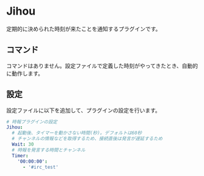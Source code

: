 Jihou
=====

定期的に決められた時刻が来たことを通知するプラグインです。

コマンド
--------

コマンドはありません。設定ファイルで定義した時刻がやってきたとき、自動的に動作します。

設定
----

設定ファイルに以下を追加して、プラグインの設定を行います。

```yaml
# 時報プラグインの設定
Jihou:
  # 起動後、タイマーを動かさない時間(秒)。デフォルトは60秒
  # チャンネルの情報などを取得するため、接続直後は発言が遅延するため
  Wait: 30
  # 時報を発言する時間とチャンネル
  Timer:
    '00:00:00':
      - '#irc_test'
```
